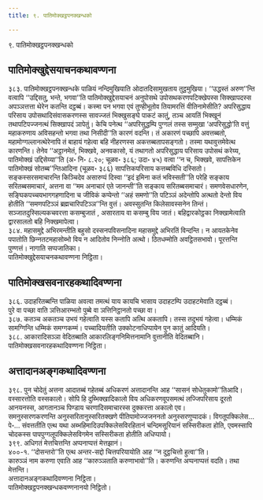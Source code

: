 ```yaml
---
title: ९. पातिमोक्खट्ठपनक्खन्धको

---
```

९. पातिमोक्खट्ठपनक्खन्धको  


## पातिमोक्खुद्देसयाचनकथावण्णना

३८३. पातिमोक्खट्ठपनक्खन्धके पाळियं नन्दिमुखियाति ओदातदिसामुखताय तुट्ठमुखिया। ‘‘उद्धस्तं अरुण’’न्ति वत्वापि ‘‘उद्दिसतु, भन्ते, भगवा’’ति पातिमोक्खुद्देसयाचनं अनुपोसथे उपोसथकरणपटिक्खेपस्स सिक्खापदस्स अपञ्‍ञत्तत्ता थेरेन कतन्ति दट्ठब्बं। कस्मा पन भगवा एवं तुण्हीभूतोव तियामरत्तिं वीतिनामेसीति? अपरिसुद्धाय परिसाय उपोसथादिसंवासकरणस्स सावज्‍जतं भिक्खुसङ्घे पाकटं कातुं, तञ्‍च आयतिं भिक्खूनं तथापटिपज्‍जनत्थं सिक्खापदं ञापेतुं। केचि पनेत्थ ‘‘अपरिसुद्धम्पि पुग्गलं तस्स सम्मुखा ‘अपरिसुद्धो’ति वत्तुं महाकरुणाय अविसहन्तो भगवा तथा निसीदी’’ति कारणं वदन्ति। तं अकारणं पच्छापि अवत्तब्बतो, महामोग्गल्‍लानत्थेरेनापि तं बाहायं गहेत्वा बहि नीहरणस्स अकत्तब्बतापसङ्गतो। तस्मा यथावुत्तमेवेत्थ कारणन्ति। तेनेव ‘‘अट्ठानमेतं, भिक्खवे, अनवकासो, यं तथागतो अपरिसुद्धाय परिसाय उपोसथं करेय्य, पातिमोक्खं उद्दिसेय्या’’ति (अ॰ नि॰ ८.२०; चूळव॰ ३८६; उदा॰ ४५) वत्वा ‘‘न च, भिक्खवे, सापत्तिकेन पातिमोक्खं सोतब्ब’’न्तिआदिना (चूळव॰ ३८६) सापत्तिकपरिसाय कत्तब्बविधि दस्सितो।  
सङ्कस्सरसमाचारन्ति किञ्‍चिदेव असारुप्पं दिस्वा ‘‘इदं इमिना कतं भविस्सती’’ति परेहि सङ्काय सरितब्बसमाचारं, अत्तना वा ‘‘मम अनाचारं एते जानन्ती’’ति सङ्काय सरितब्बसमाचारं। समणवेसधारणेन, सङ्घिकपच्‍चयभागगहणादिना च जीविकं कप्पेन्तो ‘‘अहं समणो’’ति पटिञ्‍ञं अदेन्तोपि अत्थतो देन्तो विय होतीति ‘‘समणपटिञ्‍ञं ब्रह्मचारिपटिञ्‍ञ’’न्ति वुत्तं। अवस्सुतन्ति किलेसावस्सनेन तिन्तं। सञ्‍जातदुस्सिल्यकचवरत्ता कसम्बुजातं , असारताय वा कसम्बु विय जातं। बहिद्वारकोट्ठका निक्खामेत्वाति द्वारसालतो बहि निक्खमापेत्वा।  
३८४. महासमुद्दे अभिरमन्तीति बहुसो दस्सनपविसनादिना महासमुद्दे अभिरतिं विन्दन्ति। न आयतकेनेव पपातोति छिन्‍नतटमहासोब्भो विय न आदितोव निन्‍नोति अत्थो। ठितधम्मोति अवट्ठितसभावो। पूरत्तन्ति पुण्णत्तं। नागाति सप्पजातिका।  
पातिमोक्खुद्देसयाचनकथावण्णना निट्ठिता।  


## पातिमोक्खसवनारहकथादिवण्णना

३८६. उदाहरितब्बन्ति पाळिया अवत्वा तमत्थं याय कायचि भासाय उदाहटम्पि उदाहटमेवाति दट्ठब्बं।  
पुरे वा पच्छा वाति ञत्तिआरम्भतो पुब्बे वा ञत्तिनिट्ठानतो पच्छा वा।  
३८७. कतञ्‍च अकतञ्‍च उभयं गहेत्वाति यस्स कतापि अत्थि अकतापि। तस्स तदुभयं गहेत्वा। धम्मिकं सामग्गिन्ति धम्मिकं समग्गकम्मं। पच्‍चादियतीति उक्‍कोटनाधिप्पायेन पुन कातुं आदियति।  
३८८. आकारादिसञ्‍ञा वेदितब्बाति आकारलिङ्गनिमित्तनामानि वुत्तानीति वेदितब्बानि।  
पातिमोक्खसवनारहकथादिवण्णना निट्ठिता।  


## अत्तादानअङ्गकथादिवण्णना

३९८. पुन चोदेतुं अत्तना आदातब्बं गहेतब्बं अधिकरणं अत्तादानन्ति आह ‘‘सासनं सोधेतुकामो’’तिआदि। वस्सारत्तोति वस्सकालो। सोपि हि दुब्भिक्खादिकालो विय अधिकरणवूपसमत्थं लज्‍जिपरिसाय दूरतो आनयनस्स, आगतानञ्‍च पिण्डाय चरणादिसमाचारस्स दुक्‍करत्ता अकालो एव।  
समनुस्सरणकरणन्ति अनुस्सरितानुस्सरितक्खणे पीतिपामोज्‍जजननतो अनुस्सरणुप्पादकं। विगतूपक्‍किलेस…पे॰… संवत्ततीति एत्थ यथा अब्भहिमादिउपक्‍किलेसविरहितानं चन्दिमसूरियानं सस्सिरीकता होति, एवमस्सापि चोदकस्स पापपुग्गलूपक्‍किलेसविगमेन सस्सिरीकता होतीति अधिप्पायो।  
३९९. अधिगतं मेत्तचित्तन्ति अप्पनाप्पत्तं मेत्तझानं।  
४००-१. ‘‘दोसन्तरो’’ति एत्थ अन्तर-सद्दो चित्तपरियायोति आह ‘‘न दुट्ठचित्तो हुत्वा’’ति।  
कारुञ्‍ञं नाम करुणा एवाति आह ‘‘कारुञ्‍ञताति करुणाभावो’’ति। करुणन्ति अप्पनाप्पत्तं वदति। तथा मेत्तन्ति।  
अत्तादानअङ्गकथादिवण्णना निट्ठिता।  
पातिमोक्खट्ठपनक्खन्धकवण्णनानयो निट्ठितो।  